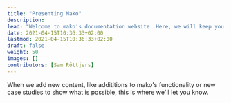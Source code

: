```yaml
---
title: "Presenting Mako"
description: 
lead: "Welcome to mako's documentation website. Here, we will keep you updated on changes in the software. "
date: 2021-04-15T10:36:33+02:00
lastmod: 2021-04-15T10:36:33+02:00
draft: false
weight: 50
images: []
contributors: [Sam Röttjers]
---
```


When we add new content, like addititions to mako's functionality or new case studies to show what is possible, this is where we'll let you know. 